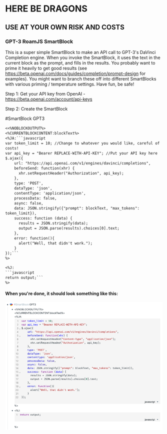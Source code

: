 # HERE BE DRAGONS

## **USE AT YOUR OWN RISK AND COSTS**

### GPT-3 RoamJS SmartBlock

This is a super simple SmartBlock to make an API call to GPT-3's DaVinci Completion engine. When you invoke the SmartBlock, it uses the text in the current block as the prompt, and fills in the results. You probably want to prime it heavily to get good results (see https://beta.openai.com/docs/guides/completion/prompt-design for examples). You might want to branch these off into different SmartBlocks with various priming / temperature settings. Have fun, be safe!

Step 1: Get your API key from OpenAI - https://beta.openai.com/account/api-keys

Step 2: Create the SmartBlock

#SmartBlock GPT3

```
<<%NOBLOCKOUTPUT%>
<%CURRENTBLOCKCONTENT:blockText%>
<%JA:```javascript
var token_limit = 10; //Change to whatever you would like, careful of costs!
var api_key = "Bearer REPLACE-WITH-API-KEY"; //Put your API key here
$.ajax({
    url: "https://api.openai.com/v1/engines/davinci/completions",
    beforeSend: function(xhr) { 
      xhr.setRequestHeader("Authorization", api_key);
    },
    type: 'POST',
    dataType: 'json',
    contentType: 'application/json',
    processData: false,
    async: false,
    data: JSON.stringify({"prompt": blockText, "max_tokens": token_limit}),
    success: function (data) {
      results = JSON.stringify(data);
      output = JSON.parse(results).choices[0].text;
    },
    error: function(){
      alert("Well, that didn't work.");
    }
});```
%>
```

```
<%J:
```javascript
return output;```
%>
```

#### When you're done, it should look something like this:

![](https://github.com/abhayprasanna/abhayprasanna.github.io/blob/master/gpt3/GPT-3%20SmartBlock%20Screenshot.png?raw=true)
